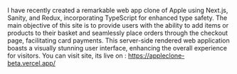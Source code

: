 I have recently created a remarkable web app clone of Apple using Next.js, Sanity, and Redux, incorporating TypeScript for enhanced type safety.
The main objective of this site is to provide users with the ability to add items or products to their basket and seamlessly place orders through the checkout page, facilitating card payments. 
This server-side rendered web application boasts a visually stunning user interface, enhancing the overall experience for visitors.
You can visit site, its live on  : https://appleclone-beta.vercel.app/
